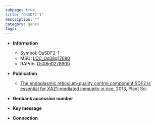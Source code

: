 ```yaml
---
subpage: true
title: "OsSDF2-1"
description: ""
category: genes
tags: 
---
```


* **Information**  
    + Symbol: OsSDF2-1  
    + MSU: [LOC_Os08g17680](http://rice.plantbiology.msu.edu/cgi-bin/ORF_infopage.cgi?orf=LOC_Os08g17680)  
    + RAPdb: [Os08g0278900](http://rapdb.dna.affrc.go.jp/viewer/gbrowse_details/irgsp1?name=Os08g0278900)  

* **Publication**  
    + [The endoplasmic reticulum-quality control component SDF2 is essential for XA21-mediated immunity in rice](http://www.ncbi.nlm.nih.gov/pubmed?term=The+endoplasmic+reticulum-quality+control+component+SDF2+is+essential+for+XA21-mediated+immunity+in+rice%5BTitle%5D), 2013, Plant Sci.

* **Genbank accession number**  

* **Key message**  

* **Connection**  



